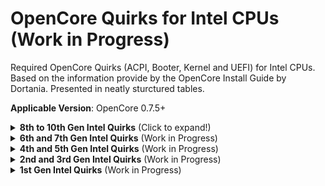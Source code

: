 # OpenCore Quirks for Intel CPUs (Work in Progress)
Required OpenCore Quirks (ACPI, Booter, Kernel and UEFI) for Intel CPUs. Based on the information provide by the OpenCore Install Guide by Dortania. Presented in neatly sturctured tables.

**Applicable Version**: OpenCore 0.7.5+

<details>
<summary><strong>8th to 10th Gen Intel Quirks</strong> (Click to expand!)</summary>

## 8th to 10th Gen Intel CPUs (Dektop/Mobile)

### ACPI Quirks    
| CPU Family      | Cometlake | 10th Gen | Coffeelake | 8th/9th Gen|
|:----------------|:---------:|:--------:|:----------:|:----------:|
| **ACPI Quirks** | Dektop    | Mobile   | Desktop    | Mobile     |      
|				          |				    | 			   |            |            |
|FadtEnableReset  |
|NormalizeHeaders |
|RebaseRegions    |
|ResetHwSig       | 
|ResetLogoStatus* |(x)|(x)|(x)|(x)|
|SyncTableIDs     |

`*`Default in sample.plist

### Boooter Quirks
|CPU Family         |Cometlake    |10th Gen     |Coffeelake  | 8th/9th Gen |
|:------------------|:-----------:|:-----------:|:----------:|:-----------:|
| **Booter Quirks** | Dektop      | Mobile      | Desktop     | Mobile     |
|				          |				    | 			   |            |            |
|AllowRelocationBlock|
|AvoidRuntimeDefrag|x|x|x|x
|DevirtualiseMmio|x|x|x
|DisableSingleUser|
|DisableVariableWrite|
|DiscardHibernateMap|
|EnableSafeModeSlide|x|x|x|x
|EnableWriteUnprotector
|ForceBooterSignature
|ForceExitBootServices
|ProtectMemoryRegions|
|ProtectSecureBoot
|ProtectUefiServices*|x|x|(x)*|
|ProvideCustomSlide|x|x|x|x
|ProvideMaxSlide
|RebuildAppleMemoryMap|x|x|x|x
|ResizeAppleGpuBars
|SetupVirtualMap|||x|x
|SignalAppleOS
|SyncRuntimePermissions|x|x|x|x

`*` Required for Z390 mainboards

### Kernel Quirks
|CPU Family         |Cometlake    |10th Gen       |Coffeelake  | 8th/9th Gen |
|:------------------|:-----------:|:-------------:|:----------:|:-----------:|
| **Kernel Quirks** | Dektop      | Mobile        | Desktop    | Mobile      |
|				          |				    | 			   |            |            |
|AppleCpuPmCfgLock||||
|AppleXcpmCfgLock|x|x|x|x
|AppleXcpmExtraMsrs||||
|AppleXcpmForceBoost||||
|CustomSMBIOSGuid*|( )|( )|( )|( )
|DisableIoMapper|x|x|x|x
|DisableLinkeditJettison|x|x|x|x
|DisableRtcChecksum||||
|ExtendBTFeatureFlags||||
|ExternalDiskIcons||||
|ForceSecureBootScheme||||
|IncreasePciBarSize||||
|LapicKernelPanic**|( )|( )|( )|( )
|LegacyCommpage||||
|PanicNoKextDump|x|x|x|x
|PowerTimeoutKernelPanic|x|x|x|x
|ProvideCurrentCpuInfo||||
|SetApfsTrimTimeout|-1|-1|-1|-1
|ThirdPartyDrives||||
|XhciPortLimit***|(x)|(x)|(x)|(x)

`*` `CustomSMBIOSGuid`: Enable for Dell or Sony VAIO</br>
`**``LapicKernelPanic`: Enable for HP Systems</br>
`***``XhciPortLimit`: Disable for macOS 11.3 and newer – create a USB Port Map instead!

### UEFI Quirks
|CPU Family       |Cometlake    |10th Gen       |Coffeelake  | 8th/9th Gen |
|:----------------|:-----------:|:-------------:|:----------:|:-----------:|
|				          |				    | 			   |            |            |
| **UEFI Quirks** | Dektop      |Mobile         |Desktop     |Mobile       |
|ActivateHpetSupport||||
|DisableSecurityPolicy||||
|EnableVectorAcceleration||||
|ExitBootServicesDelay||||
|ForceOcWriteFlash||||
|ForgeUefiSupport||||
|IgnoreInvalidFlexRatio||||
|ReleaseUsbOwnership||x||x
|ReloadOptionRoms||||
|RequestBootVarRouting|x|x|x|x
|ResizeGpuBars||||
|TscSyncTimeout||||
|UnblockFsConnect||||
</details>
<details>
<summary><strong>6th and 7th Gen Intel Quirks</strong> (Work in Progress)</summary>

## 6th and 7th Gen Intel CPUs (Desktop/Mobile)

### ACPI Quirks   
|CPU Family       |Kayblake     |7th Gen        |Skylake     |6th Gen |
|:----------------|:-----------:|:-------------:|:----------:|:------:|
| **ACPI Quirks** | Dektop      | Mobile        |Desktop     |Mobile  |    
|				          |				    | 			   |            |            |
|FadtEnableReset|
|NormalizeHeaders|
|RebaseRegions|
|ResetHwSig| 
|ResetLogoStatus*|x| x|x|x|
|SyncTableIDs|
`*`Default in sample.plist

### Booter Quirks
|CPU Family          |Kayblake     |7th Gen        |Skylake     |6th Gen |
|:-------------------|:-----------:|:-------------:|:----------:|:------:|
| **Booter Quirkss** | Dektop      | Mobile        |Desktop     |Mobile  |
|				          |				    | 			   |            |            |
|AllowRelocationBlock||||
|AvoidRuntimeDefrag||||
|DevirtualiseMmio||||
|DisableSingleUser||||
|DisableVariableWrite||||
|DiscardHibernateMap||||
|EnableSafeModeSlide|||||
|EnableWriteUnprotector||||
|ForceBooterSignature||||
|ForceExitBootServices||||
|ProtectMemoryRegions||||
|ProtectSecureBoot||||
|ProtectUefiServices||||
|ProvideCustomSlide||||
|ProvideMaxSlide||||
|RebuildAppleMemoryMap||||
|ResizeAppleGpuBars||||
|SetupVirtualMap||||
|SignalAppleOS||||
|SyncRuntimePermissions||||

### Kernel Quirks
| CPU Family        | Kayblake    | 7th Gen       | Skylake    | 6th Gen |
|:------------------|:-----------:|:-------------:|:----------:|:-------:|
| **Kernel Quirks** | Dektop      |Mobile         |Desktop     |Mobile  |
|				          |				    | 			   |            |            |
|AppleCpuPmCfgLock||||
|AppleXcpmCfgLock||||
|AppleXcpmExtraMsrs||||
|AppleXcpmForceBoost||||
|CustomSMBIOSGuid||||
|DisableIoMapper||||
|DisableLinkeditJettison||||
|DisableRtcChecksum||||
|ExtendBTFeatureFlags||||
|ExternalDiskIcons||||
|ForceSecureBootScheme||||
|IncreasePciBarSize||||
|LapicKernelPanic||||
|LegacyCommpage||||
|PanicNoKextDump||||
|PowerTimeoutKernelPanic||||
|ProvideCurrentCpuInfo||||
|SetApfsTrimTimeout||||
|ThirdPartyDrives||||
|XhciPortLimit||||

### UEFI Quirks
|CPU Family       | Kayblake    | 7th Gen       | Skylake    | 6th Gen |
|:----------------|:-----------:|:-------------:|:----------:|:-------:|
| **UEFI Quirks** | Dektop      | Mobile         | Desktop   | Mobile  |
|				          |				    | 			   |            |            |
|ActivateHpetSupport||||
|DisableSecurityPolicy||||
|EnableVectorAcceleration||||
|ExitBootServicesDelay||||
|ForceOcWriteFlash||||
|ForgeUefiSupport||||
|IgnoreInvalidFlexRatio||||
|ReleaseUsbOwnership||||
|ReloadOptionRoms||||
|RequestBootVarRouting||||
|ResizeGpuBars||||
|TscSyncTimeout||||
|UnblockFsConnect||||</details>
</details>
<details>
<summary><strong>4th and 5th Gen Intel Quirks</strong> (Work in Progress)</summary>

## 4th and 5th Gen Intel CPUs (Desktop/Mobile)
### ACPI Quirks   
|CPU Family       | Broadwell | 5th Gen | Haswell | 4th Gen |
|:----------------|:---------:|:-------:|:-------:|:-------:|
| **ACPI Quirks** | Dektop    | Mobile  | Desktop | Mobile  |    
|				          |				    | 			   |            |            |
|FadtEnableReset|
|NormalizeHeaders|
|RebaseRegions|
|ResetHwSig| 
|ResetLogoStatus*|x| x|x|x|
|SyncTableIDs|
`*`Default in sample.plist

### Booter Quirks
|CPU Family          | Broadwell | 5th Gen | Haswell | 4th Gen |
|:-------------------|:---------:|:-------:|:-------:|:-------:|
| **Booter Quirkss** | Dektop    | Mobile  | Desktop | Mobile  |
|				          |				    | 			   |            |            |
|AllowRelocationBlock||||
|AvoidRuntimeDefrag||||
|DevirtualiseMmio||||
|DisableSingleUser||||
|DisableVariableWrite||||
|DiscardHibernateMap||||
|EnableSafeModeSlide|||||
|EnableWriteUnprotector||||
|ForceBooterSignature||||
|ForceExitBootServices||||
|ProtectMemoryRegions||||
|ProtectSecureBoot||||
|ProtectUefiServices||||
|ProvideCustomSlide||||
|ProvideMaxSlide||||
|RebuildAppleMemoryMap||||
|ResizeAppleGpuBars||||
|SetupVirtualMap||||
|SignalAppleOS||||
|SyncRuntimePermissions||||

### Kernel Quirks
|CPU Family       |Broadwell |5th Gen |Haswell |4th Gen |
|:----------------|:--------:|:------:|:------:|:------:|
| **Kernel Quirks** | Dektop |Mobile  |Desktop |Mobile  |
|				          |				    | 			   |            |            |
|AppleCpuPmCfgLock||||
|AppleXcpmCfgLock||||
|AppleXcpmExtraMsrs||||
|AppleXcpmForceBoost||||
|CustomSMBIOSGuid||||
|DisableIoMapper||||
|DisableLinkeditJettison||||
|DisableRtcChecksum||||
|ExtendBTFeatureFlags||||
|ExternalDiskIcons||||
|ForceSecureBootScheme||||
|IncreasePciBarSize||||
|LapicKernelPanic||||
|LegacyCommpage||||
|PanicNoKextDump||||
|PowerTimeoutKernelPanic||||
|ProvideCurrentCpuInfo||||
|SetApfsTrimTimeout||||
|ThirdPartyDrives||||
|XhciPortLimit||||

### UEFI Quirks
|CPU Family       |Broadwell |5th Gen |Haswell |4th Gen |
|:----------------|:--------:|:------:|:------:|:------:|
| **UEFI Quirks** |Dektop    |Mobile  |Desktop |Mobile  |
|				          |				    | 			   |            |            |
|ActivateHpetSupport||||
|DisableSecurityPolicy||||
|EnableVectorAcceleration||||
|ExitBootServicesDelay||||
|ForceOcWriteFlash||||
|ForgeUefiSupport||||
|IgnoreInvalidFlexRatio||||
|ReleaseUsbOwnership||||
|ReloadOptionRoms||||
|RequestBootVarRouting||||
|ResizeGpuBars||||
|TscSyncTimeout||||
|UnblockFsConnect||||
</details>
<details>
<summary><strong>2nd and 3rd Gen Intel Quirks</strong> (Work in Progress)</summary>

## 2nd and 3rd Gen Intel CPUs (Desktop/Mobile)

### ACPI Quirks   
|CPU Family       |Ivy Bridge |3rd Gen |Sandy Bridge |2nd Gen |
|:----------------|:--------:|:------:|:------:|:------:|
|				          |				    | 			   |            |            |
| **ACPI Quirks** | Dektop   | Mobile |Desktop |Mobile  |    
|FadtEnableReset|
|NormalizeHeaders|
|RebaseRegions|
|ResetHwSig| 
|ResetLogoStatus*|x| x|x|x|
|SyncTableIDs|
`*`Default in sample.plist

### Booter Quirks
|CPU Family       |Ivy Bridge |3rd Gen |Sandy Bridge |2nd Gen |
|:----------------|:--------:|:------:|:------:|:------:|
|				          |				    | 			   |            |            |
| **Booter Quirkss** | Dektop      | Mobile        |Desktop     |Mobile  |
|AllowRelocationBlock||||
|AvoidRuntimeDefrag||||
|DevirtualiseMmio||||
|DisableSingleUser||||
|DisableVariableWrite||||
|DiscardHibernateMap||||
|EnableSafeModeSlide|||||
|EnableWriteUnprotector||||
|ForceBooterSignature||||
|ForceExitBootServices||||
|ProtectMemoryRegions||||
|ProtectSecureBoot||||
|ProtectUefiServices||||
|ProvideCustomSlide||||
|ProvideMaxSlide||||
|RebuildAppleMemoryMap||||
|ResizeAppleGpuBars||||
|SetupVirtualMap||||
|SignalAppleOS||||
|SyncRuntimePermissions||||

### Kernel Quirks
|CPU Family       |Ivy Bridge |3rd Gen |Sandy Bridge |2nd Gen |
|:----------------|:--------:|:------:|:------:|:------:|
| **Kernel Quirks** | Dektop      |Mobile         |Desktop     |Mobile  |
|				          |				    | 			   |            |            |
|AppleCpuPmCfgLock||||
|AppleXcpmCfgLock||||
|AppleXcpmExtraMsrs||||
|AppleXcpmForceBoost||||
|CustomSMBIOSGuid||||
|DisableIoMapper||||
|DisableLinkeditJettison||||
|DisableRtcChecksum||||
|ExtendBTFeatureFlags||||
|ExternalDiskIcons||||
|ForceSecureBootScheme||||
|IncreasePciBarSize||||
|LapicKernelPanic||||
|LegacyCommpage||||
|PanicNoKextDump||||
|PowerTimeoutKernelPanic||||
|ProvideCurrentCpuInfo||||
|SetApfsTrimTimeout||||
|ThirdPartyDrives||||
|XhciPortLimit||||

### UEFI Quirks
|CPU Family       |Ivy Bridge |3rd Gen |Sandy Bridge |2nd Gen |
|:----------------|:--------:|:------:|:------:|:------:|
|				          |				    | 			   |            |            |
| **UEFI Quirks** | Dektop      |Mobile         |Desktop     |Mobile  |
|ActivateHpetSupport||||
|DisableSecurityPolicy||||
|EnableVectorAcceleration||||
|ExitBootServicesDelay||||
|ForceOcWriteFlash||||
|ForgeUefiSupport||||
|IgnoreInvalidFlexRatio||||
|ReleaseUsbOwnership||||
|ReloadOptionRoms||||
|RequestBootVarRouting||||
|ResizeGpuBars||||
|TscSyncTimeout||||
|UnblockFsConnect||||
</details>
<details>
<summary><strong>1st Gen Intel Quirks</strong> (Work in Progress)</summary>

## 1st Gen Intel CPUs (Desktop/Mobile)

### ACPI Quirks   
|CPU Family       |Bloomfield |1st Gen |
|:----------------|:--------:|:------:|
|				          |				    | 			   |            |            |
| **ACPI Quirks** | Dektop   | Mobile | 
|FadtEnableReset|
|NormalizeHeaders|
|RebaseRegions|
|ResetHwSig| 
|ResetLogoStatus*|x| x|x|x|
|SyncTableIDs|
`*`Default in sample.plist

### Booter Quirks
|CPU Family       |Ivy Bridge |3rd Gen |Sandy Bridge |2nd Gen |
|:----------------|:--------:|:------:|:------:|:------:|
| **Booter Quirkss** | Dektop      | Mobile        |Desktop     |Mobile  |
|				          |				    | 			   |            |            |
|AllowRelocationBlock||||
|AvoidRuntimeDefrag||||
|DevirtualiseMmio||||
|DisableSingleUser||||
|DisableVariableWrite||||
|DiscardHibernateMap||||
|EnableSafeModeSlide|||||
|EnableWriteUnprotector||||
|ForceBooterSignature||||
|ForceExitBootServices||||
|ProtectMemoryRegions||||
|ProtectSecureBoot||||
|ProtectUefiServices||||
|ProvideCustomSlide||||
|ProvideMaxSlide||||
|RebuildAppleMemoryMap||||
|ResizeAppleGpuBars||||
|SetupVirtualMap||||
|SignalAppleOS||||
|SyncRuntimePermissions||||

### Kernel Quirks
|CPU Family       |Ivy Bridge |3rd Gen |Sandy Bridge |2nd Gen |
|:----------------|:--------:|:------:|:------:|:------:|
| **Kernel Quirks** | Dektop      |Mobile         |Desktop     |Mobile  |
|				          |				    | 			   |            |            |
|AppleCpuPmCfgLock||||
|AppleXcpmCfgLock||||
|AppleXcpmExtraMsrs||||
|AppleXcpmForceBoost||||
|CustomSMBIOSGuid||||
|DisableIoMapper||||
|DisableLinkeditJettison||||
|DisableRtcChecksum||||
|ExtendBTFeatureFlags||||
|ExternalDiskIcons||||
|ForceSecureBootScheme||||
|IncreasePciBarSize||||
|LapicKernelPanic||||
|LegacyCommpage||||
|PanicNoKextDump||||
|PowerTimeoutKernelPanic||||
|ProvideCurrentCpuInfo||||
|SetApfsTrimTimeout||||
|ThirdPartyDrives||||
|XhciPortLimit||||

### UEFI Quirks
|CPU Family       |Ivy Bridge |3rd Gen |Sandy Bridge |2nd Gen |
|:----------------|:--------:|:------:|:------:|:------:|
| **UEFI Quirks** | Dektop      |Mobile         |Desktop     |Mobile  |
|				          |				    | 			   |            |            |
|ActivateHpetSupport||||
|DisableSecurityPolicy||||
|EnableVectorAcceleration||||
|ExitBootServicesDelay||||
|ForceOcWriteFlash||||
|ForgeUefiSupport||||
|IgnoreInvalidFlexRatio||||
|ReleaseUsbOwnership||||
|ReloadOptionRoms||||
|RequestBootVarRouting||||
|ResizeGpuBars||||
|TscSyncTimeout||||
|UnblockFsConnect||||
</details>


